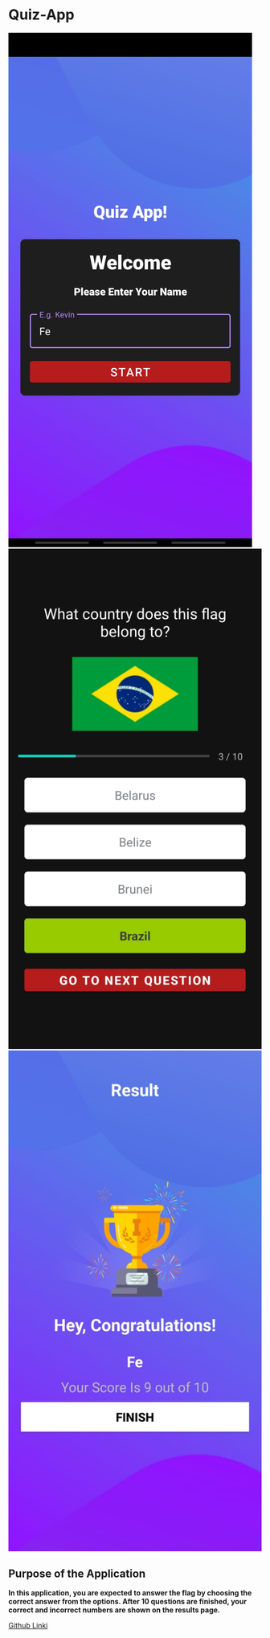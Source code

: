 # Quiz-App

![main screen](https://github.com/ferhatseker180/Quiz-App/blob/main/Main%20Screen.jpeg)
![quiz page](https://github.com/ferhatseker180/Quiz-App/blob/main/QuizPage.jpeg)
![finish](https://github.com/ferhatseker180/Quiz-App/blob/main/ResultPage.jpeg)

## Purpose of the Application
**In this application, you are expected to answer the flag by choosing the correct answer from the options. After 10 questions are finished, your correct and incorrect numbers are shown on the results page.**

[Github Linki](https://github.com/ferhatseker180/Quiz-App)
